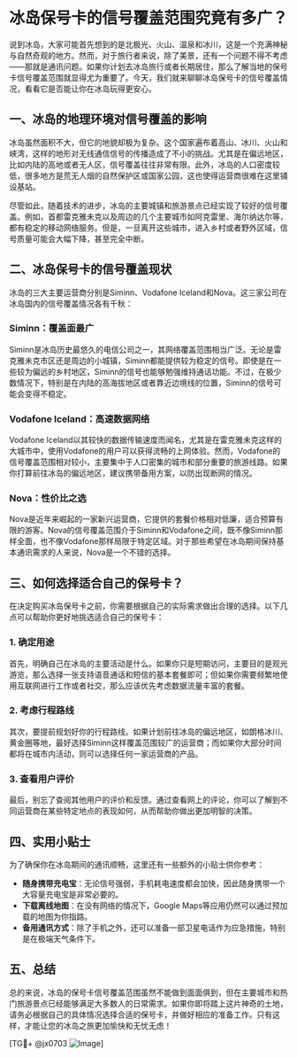 # 冰岛保号卡的信号覆盖范围究竟有多广？

说到冰岛，大家可能首先想到的是北极光、火山、温泉和冰川，这是一个充满神秘与自然奇观的地方。然而，对于旅行者来说，除了美景，还有一个问题不得不考虑——那就是通讯问题。如果你计划去冰岛旅行或者长期居住，那么了解当地的保号卡信号覆盖范围就显得尤为重要了。今天，我们就来聊聊冰岛保号卡的信号覆盖情况，看看它是否能让你在冰岛玩得更安心。

## 一、冰岛的地理环境对信号覆盖的影响

冰岛虽然面积不大，但它的地貌却极为复杂。这个国家遍布着高山、冰川、火山和峡湾，这样的地形对无线通信信号的传播造成了不小的挑战。尤其是在偏远地区，比如内陆的高地或者无人区，信号覆盖往往非常有限。此外，冰岛的人口密度较低，很多地方是荒无人烟的自然保护区或国家公园，这也使得运营商很难在这里铺设基站。

尽管如此，随着技术的进步，冰岛的主要城镇和旅游景点已经实现了较好的信号覆盖。例如，首都雷克雅未克以及周边的几个主要城市如阿克雷里、海尔纳达尔等，都有稳定的移动网络服务。但是，一旦离开这些城市，进入乡村或者野外区域，信号质量可能会大幅下降，甚至完全中断。

## 二、冰岛保号卡的信号覆盖现状

冰岛的三大主要运营商分别是Siminn、Vodafone Iceland和Nova。这三家公司在冰岛国内的信号覆盖情况各有千秋：

### Siminn：覆盖面最广
Siminn是冰岛历史最悠久的电信公司之一，其网络覆盖范围相当广泛。无论是雷克雅未克市区还是周边的小城镇，Siminn都能提供较为稳定的信号。即使是在一些较为偏远的乡村地区，Siminn的信号也能够勉强维持通话功能。不过，在极少数情况下，特别是在内陆的高海拔地区或者靠近边境线的位置，Siminn的信号可能会变得不稳定。

### Vodafone Iceland：高速数据网络
Vodafone Iceland以其较快的数据传输速度而闻名，尤其是在雷克雅未克这样的大城市中，使用Vodafone的用户可以获得流畅的上网体验。然而，Vodafone的信号覆盖范围相对较小，主要集中于人口密集的城市和部分重要的旅游线路。如果你打算前往冰岛的偏远地区，建议携带备用方案，以防出现断网的情况。

### Nova：性价比之选
Nova是近年来崛起的一家新兴运营商，它提供的套餐价格相对低廉，适合预算有限的游客。Nova的信号覆盖范围介于Siminn和Vodafone之间，既不像Siminn那样全面，也不像Vodafone那样局限于特定区域。对于那些希望在冰岛期间保持基本通讯需求的人来说，Nova是一个不错的选择。

## 三、如何选择适合自己的保号卡？

在决定购买冰岛保号卡之前，你需要根据自己的实际需求做出合理的选择。以下几点可以帮助你更好地挑选适合自己的保号卡：

### 1. 确定用途
首先，明确自己在冰岛的主要活动是什么。如果你只是短期访问，主要目的是观光游览，那么选择一张支持语音通话和短信的基本套餐即可；但如果你需要频繁地使用互联网进行工作或者社交，那么应该优先考虑数据流量丰富的套餐。

### 2. 考虑行程路线
其次，要提前规划好你的行程路线。如果计划前往冰岛的偏远地区，如朗格冰川、黄金圈等地，最好选择Siminn这样覆盖范围较广的运营商；而如果你大部分时间都将在城市内活动，则可以选择任何一家运营商的产品。

### 3. 查看用户评价
最后，别忘了查阅其他用户的评价和反馈。通过查看网上的评论，你可以了解到不同运营商在某些特定地点的表现如何，从而帮助你做出更加明智的决策。

## 四、实用小贴士

为了确保你在冰岛期间的通讯顺畅，这里还有一些额外的小贴士供你参考：

- **随身携带充电宝**：无论信号强弱，手机耗电速度都会加快，因此随身携带一个大容量充电宝是非常必要的。
- **下载离线地图**：在没有网络的情况下，Google Maps等应用仍然可以通过预加载的地图为你指路。
- **备用通讯方式**：除了手机之外，还可以准备一部卫星电话作为应急措施，特别是在极端天气条件下。

## 五、总结

总的来说，冰岛的保号卡信号覆盖范围虽然不能做到面面俱到，但在主要城市和热门旅游景点已经能够满足大多数人的日常需求。如果你即将踏上这片神奇的土地，请务必根据自己的具体情况选择合适的保号卡，并做好相应的准备工作。只有这样，才能让您的冰岛之旅更加愉快和无忧无虑！

[TG💪+ @jx0703 ![Image](https://github.com/user-attachments/assets/dbca1d08-cadb-493c-b0ec-ad6f7a83f270)]